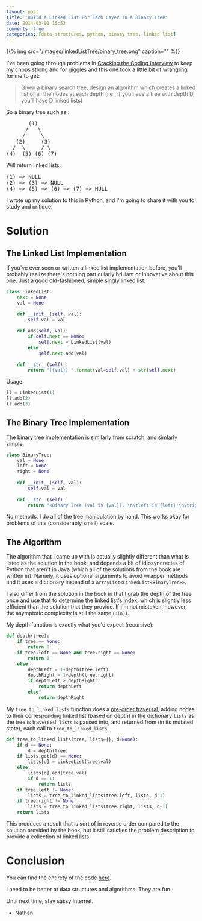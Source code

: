 ```yaml
---
layout: post
title: "Build a Linked List For Each Layer in a Binary Tree"
date: 2014-03-01 15:52
comments: true
categories: [data structures, python, binary tree, linked list]
---
```


{{% img src="/images/linkedListTree/binary_tree.png" caption="" %}}

I've been going through problems in [Cracking the Coding Interview](http://www.amazon.com/Cracking-Coding-Interview-Programming-Questions/dp/098478280X) to keep my chops strong and for giggles and this one took a little bit of wrangling for me to get:

> Given a binary search tree, design an algorithm which creates a linked list of all the 
nodes at each depth (i e , if you have a tree with depth D, you’ll have D linked lists)

So a binary tree such as :

<pre>
       (1)
      /   \
     /     \
   (2)     (3)
  /  \     / \
(4)  (5) (6) (7)
</pre>

Will return linked lists:

<pre>
(1) => NULL
(2) => (3) => NULL
(4) => (5) => (6) => (7) => NULL
</pre>

I wrote up my solution to this in Python, and I'm going to share it with you to study and critique.

# Solution

## The Linked List Implementation

If you've ever seen or written a linked list implementation before, you'll probably realize there's nothing particularly brilliant or innovative about this one.  Just a good old-fashioned, simple singly linked list.

```python
class LinkedList:
	next = None
	val = None
 
	def __init__(self, val):
		self.val = val
 
	def add(self, val):
		if self.next == None:
			self.next = LinkedList(val)
		else:
			self.next.add(val)
 
	def __str__(self):
		return "({val}) ".format(val=self.val) + str(self.next)
```

Usage:

```python
ll = LinkedList(1)
ll.add(2)
ll.add(3)
```

## The Binary Tree Implementation

The binary tree implementation is similarly from scratch, and simlarly simple.

```python
class BinaryTree:
	val = None
	left = None
	right = None
	
	def __init__(self, val):
		self.val = val
 
	def __str__(self):
		return "<Binary Tree (val is {val}). \n\tleft is {left} \n\tright is {right}>".format(val=self.val, left=self.left, right=self.right)
```

No methods, I do all of the tree manipulation by hand.  This works okay for problems of this (considerably small) scale.

## The Algorithm

The algorithm that I came up with is actually slightly different than what is listed as the solution in the book, and depends a bit of idiosyncracies of Python that aren't in Java (which all of the solutions from the book are written in).  Namely, it uses optional arguments to avoid wrapper methods and it uses a dictionary instead of a `ArrayList<LinkedList<BinaryTree>>`.

I also differ from the solution in the book in that I grab the depth of the tree once and use that to determine the linked list's index, which is slightly less efficient than the solution that they provide.  If I'm not mistaken, however, the asymptotic complexity is still the same (`O(n)`).

My depth function is exactly what you'd expect (recursive):

```python
def depth(tree):
	if tree == None:
		return 0
	if tree.left == None and tree.right == None:
		return 1
	else:
		depthLeft = 1+depth(tree.left)
		depthRight = 1+depth(tree.right)
		if depthLeft > depthRight:
			return depthLeft
		else:
			return depthRight
```

My `tree_to_linked_lists` function does a [pre-order traversal](http://en.wikipedia.org/wiki/Tree_traversal#Pre-order), adding nodes to their corresponding linked list (based on depth) in the dictionary `lists` as the tree is traversed.  `lists` is passed into, and returned from (in its mutated state), each call to `tree_to_linked_lists`.

```python
def tree_to_linked_lists(tree, lists={}, d=None):
	if d == None:
		d = depth(tree)
	if lists.get(d) == None:
		lists[d] = LinkedList(tree.val)
	else:
		lists[d].add(tree.val)
		if d == 1:
			return lists
	if tree.left != None:
		lists = tree_to_linked_lists(tree.left, lists, d-1)
	if tree.right != None:
		lists = tree_to_linked_lists(tree.right, lists, d-1)
	return lists
```

This produces a result that is sort of in reverse order compared to the solution provided by the book, but it still satisfies the problem description to provide a collection of linked lists.

# Conclusion

You can find the entirety of the code [here](https://gist.github.com/nathanleclaire/9292861).

I need to be better at data structures and algorithms.  They are fun.

Until next time, stay sassy Internet.

- Nathan

